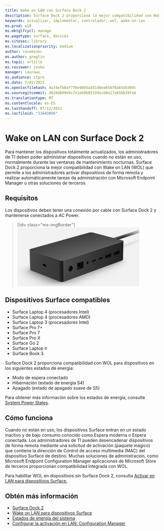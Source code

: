 ```yaml
---
title: Wake on LAN con Surface Dock 2
description: Surface Dock 2 proporciona la mejor compatibilidad con Wake on LAN (WOL) que permite a los administradores activar dispositivos de forma remota y realizar automáticamente tareas de administración.
keywords: actualizar, implementar, controlador, wol, wake-on-lan
ms.prod: w10
ms.mktglfcycl: manage
ms.pagetype: surface, devices
ms.sitesec: library
ms.localizationpriority: medium
author: coveminer
ms.author: greglin
ms.topic: article
ms.reviewer: jesko
manager: laurawi
ms.audience: itpro
ms.date: 7/02/2021
ms.openlocfilehash: 4a74efb8af776e9805ad3148ea656f0a65d5d09c
ms.sourcegitcommit: d020d899e9c7e1eb0b85193ecb0a17a85bb39fe6
ms.translationtype: MT
ms.contentlocale: es-ES
ms.lasthandoff: 07/12/2021
ms.locfileid: "11643856"
---
```

# <a name="wake-on-lan-with-surface-dock-2"></a>Wake on LAN con Surface Dock 2

Para mantener los dispositivos totalmente actualizados, los administradores de TI deben poder administrar dispositivos cuando no están en uso, normalmente durante las ventanas de mantenimiento nocturnas. Surface Dock 2 proporciona la mejor compatibilidad con Wake on LAN (WOL) que permite a los administradores activar dispositivos de forma remota y realizar automáticamente tareas de administración con Microsoft Endpoint Manager u otras soluciones de terceros.

## <a name="requirements"></a>Requisitos

Los dispositivos deben tener una conexión por cable con Surface Dock 2 y mantenerse conectados a AC Power.

> [!div class="mx-imgBorder"]
> ![Surface Dock 2](images/surface-dock2-angled.png)

## <a name="supported-surface-devices"></a>Dispositivos Surface compatibles

- Surface Laptop 4 (procesadores Intel)
- Surface Laptop 4 (procesadores AMD)
- Surface Laptop 3 (procesadores Intel)
- Surface Pro 7+
- Surface Pro 7
- Surface Pro X
- Surface Go 2
- Surface Laptop Ir
- Surface Book 3

Surface Dock 2 proporciona compatibilidad con WOL para dispositivos en los siguientes estados de energía:

- Modo de espera conectado
- Hibernación (estado de energía S4)
- Apagado (estado de apagado suave de S5)

Para obtener más información sobre los estados de energía, consulte [System Power States](/windows/win32/power/system-power-states).

## <a name="how-it-works"></a>Cómo funciona

Cuando no están en uso, los dispositivos Surface entran en un estado inactivo y de bajo consumo conocido como Espera moderna o Espera conectada. Los administradores de TI pueden desencadenar dispositivos de forma remota mediante una solicitud de activación (paquete mágico) que contiene la dirección de Control de acceso multimedia (MAC) del dispositivo Surface de destino. Muchas soluciones de administración, como Microsoft Endpoint Configuration Manager aplicaciones de Microsoft Store de terceros proporcionan compatibilidad integrada con WOL.

Para habilitar WOL en dispositivos sin Surface Dock 2, consulta [Activar en LAN para dispositivos Surface.](wake-on-lan-for-surface-devices.md)

## <a name="learn-more"></a>Obtén más información

- [Surface Dock 2](https://www.microsoft.com/p/surface-dock-2-for-business/8q4hgc6kbmdq?)
- [Wake on LAN para dispositivos Surface](wake-on-lan-for-surface-devices.md)
- [Estados de energía del sistema](/windows/win32/power/system-power-states)
- [Configurar la activación en LAN: Configuration Manager](/mem/configmgr/core/clients/deploy/configure-wake-on-lan)
